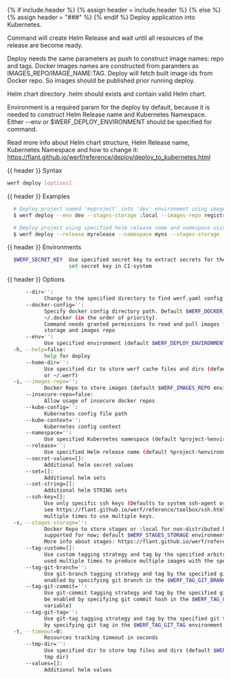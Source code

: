 {% if include.header %}
{% assign header = include.header %}
{% else %}
{% assign header = "###" %}
{% endif %}
Deploy application into Kubernetes.

Command will create Helm Release and wait until all resources of the release are become ready.

Deploy needs the same parameters as push to construct image names: repo and tags. Docker images 
names are constructed from paramters as IMAGES_REPO/IMAGE_NAME:TAG. Deploy will fetch built image 
ids from Docker repo. So images should be published prior running deploy.

Helm chart directory .helm should exists and contain valid Helm chart.

Environment is a required param for the deploy by default, because it is needed to construct Helm 
Release name and Kubernetes Namespace. Either --env or $WERF_DEPLOY_ENVIRONMENT should be 
specified for command.

Read more info about Helm chart structure, Helm Release name, Kubernetes Namespace and how to 
change it: https://flant.github.io/werf/reference/deploy/deploy_to_kubernetes.html

{{ header }} Syntax

```bash
werf deploy [options]
```

{{ header }} Examples

```bash
  # Deploy project named 'myproject' into 'dev' environment using images from registry.mydomain.com/myproject tagged as mytag with git-tag tagging strategy; helm release name and namespace will be named as 'myproject-dev'
  $ werf deploy --env dev --stages-storage :local --images-repo registry.mydomain.com/myproject --tag-git-tag mytag

  # Deploy project using specified helm release name and namespace using images from registry.mydomain.com/myproject
  $ werf deploy --release myrelease --namespace myns --stages-storage :local --images-repo registry.mydomain.com/myproject
```

{{ header }} Environments

```bash
  $WERF_SECRET_KEY  Use specified secret key to extract secrets for the deploy; recommended way to 
                    set secret key in CI-system
```

{{ header }} Options

```bash
      --dir='':
            Change to the specified directory to find werf.yaml config
      --docker-config='':
            Specify docker config directory path. Default $WERF_DOCKER_CONFIG or $DOCKER_CONFIG or 
            ~/.docker (in the order of priority).
            Command needs granted permissions to read and pull images from the specified stages 
            storage and images repo
      --env='':
            Use specified environment (default $WERF_DEPLOY_ENVIRONMENT)
  -h, --help=false:
            help for deploy
      --home-dir='':
            Use specified dir to store werf cache files and dirs (default $WERF_HOME environment 
            or ~/.werf)
  -i, --images-repo='':
            Docker Repo to store images (default $WERF_IMAGES_REPO environment)
      --insecure-repo=false:
            Allow usage of insecure docker repos
      --kube-config='':
            Kubernetes config file path
      --kube-context='':
            Kubernetes config context
      --namespace='':
            Use specified Kubernetes namespace (default %project-%environment template)
      --release='':
            Use specified Helm release name (default %project-%environment template)
      --secret-values=[]:
            Additional helm secret values
      --set=[]:
            Additional helm sets
      --set-string=[]:
            Additional helm STRING sets
      --ssh-key=[]:
            Use only specific ssh keys (Defaults to system ssh-agent or ~/.ssh/{id_rsa|id_dsa}, 
            see https://flant.github.io/werf/reference/toolbox/ssh.html). Option can be specified 
            multiple times to use multiple keys.
  -s, --stages-storage='':
            Docker Repo to store stages or :local for non-distributed build (only :local is 
            supported for now; default $WERF_STAGES_STORAGE environment).
            More info about stages: https://flant.github.io/werf/reference/build/stages.html
      --tag-custom=[]:
            Use custom tagging strategy and tag by the specified arbitrary tags. Option can be 
            used multiple times to produce multiple images with the specified tags.
      --tag-git-branch='':
            Use git-branch tagging strategy and tag by the specified git branch (option can be 
            enabled by specifying git branch in the $WERF_TAG_GIT_BRANCH environment variable)
      --tag-git-commit='':
            Use git-commit tagging strategy and tag by the specified git commit hash (option can 
            be enabled by specifying git commit hash in the $WERF_TAG_GIT_COMMIT environment 
            variable)
      --tag-git-tag='':
            Use git-tag tagging strategy and tag by the specified git tag (option can be enabled 
            by specifying git tag in the $WERF_TAG_GIT_TAG environment variable)
  -t, --timeout=0:
            Resources tracking timeout in seconds
      --tmp-dir='':
            Use specified dir to store tmp files and dirs (default $WERF_TMP environment or system 
            tmp dir)
      --values=[]:
            Additional helm values
```


